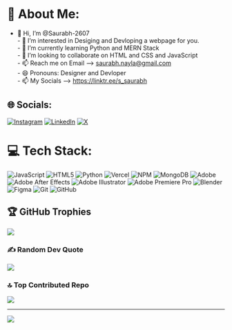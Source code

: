# 💫 About Me:
- 👋 Hi, I’m @Saurabh-2607<br>- 👀 I’m interested in Desiging and Devloping a webpage for you.<br>- 🌱 I’m currently learning Python and MERN Stack<br>- 💞️ I’m looking to collaborate on HTML and CSS and JavaScript<br>- 📫 Reach me on Email --> saurabh.nayla@gmail.com<br>- 😄 Pronouns: Designer and Devloper <br>- 📫 My Socials --> https://linktr.ee/s_saurabh


## 🌐 Socials:
[![Instagram](https://img.shields.io/badge/Instagram-%23E4405F.svg?logo=Instagram&logoColor=white)](https://instagram.com/its.saurabh.sharma) [![LinkedIn](https://img.shields.io/badge/LinkedIn-%230077B5.svg?logo=linkedin&logoColor=white)](https://linkedin.com/in/its0saurabh) [![X](https://img.shields.io/badge/X-black.svg?logo=X&logoColor=white)](https://x.com/SaurabhSharma_I) 

# 💻 Tech Stack:
![JavaScript](https://img.shields.io/badge/javascript-%23323330.svg?style=for-the-badge&logo=javascript&logoColor=%23F7DF1E) ![HTML5](https://img.shields.io/badge/html5-%23E34F26.svg?style=for-the-badge&logo=html5&logoColor=white) ![Python](https://img.shields.io/badge/python-3670A0?style=for-the-badge&logo=python&logoColor=ffdd54) ![Vercel](https://img.shields.io/badge/vercel-%23000000.svg?style=for-the-badge&logo=vercel&logoColor=white) ![NPM](https://img.shields.io/badge/NPM-%23CB3837.svg?style=for-the-badge&logo=npm&logoColor=white) ![MongoDB](https://img.shields.io/badge/MongoDB-%234ea94b.svg?style=for-the-badge&logo=mongodb&logoColor=white) ![Adobe](https://img.shields.io/badge/adobe-%23FF0000.svg?style=for-the-badge&logo=adobe&logoColor=white) ![Adobe After Effects](https://img.shields.io/badge/Adobe%20After%20Effects-9999FF.svg?style=for-the-badge&logo=Adobe%20After%20Effects&logoColor=white) ![Adobe Illustrator](https://img.shields.io/badge/adobe%20illustrator-%23FF9A00.svg?style=for-the-badge&logo=adobe%20illustrator&logoColor=white) ![Adobe Premiere Pro](https://img.shields.io/badge/Adobe%20Premiere%20Pro-9999FF.svg?style=for-the-badge&logo=Adobe%20Premiere%20Pro&logoColor=white) ![Blender](https://img.shields.io/badge/blender-%23F5792A.svg?style=for-the-badge&logo=blender&logoColor=white) ![Figma](https://img.shields.io/badge/figma-%23F24E1E.svg?style=for-the-badge&logo=figma&logoColor=white) ![Git](https://img.shields.io/badge/git-%23F05033.svg?style=for-the-badge&logo=git&logoColor=white) ![GitHub](https://img.shields.io/badge/github-%23121011.svg?style=for-the-badge&logo=github&logoColor=white)

## 🏆 GitHub Trophies
![](https://github-profile-trophy.vercel.app/?username=Saurabh-2607&theme=onedark&no-frame=true&no-bg=true&margin-w=4)

### ✍️ Random Dev Quote
![](https://quotes-github-readme.vercel.app/api?type=vetical&theme=radical)

### 🔝 Top Contributed Repo
![](https://github-contributor-stats.vercel.app/api?username=Saurabh-2607&limit=5&theme=dark&combine_all_yearly_contributions=true)

---
[![](https://visitcount.itsvg.in/api?id=Saurabh-2607&icon=0&color=0)](https://visitcount.itsvg.in)

<!-- Proudly created with GPRM ( https://gprm.itsvg.in ) -->
